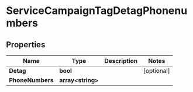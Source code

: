

# ServiceCampaignTagDetagPhonenumbers


## Properties

| Name | Type | Description | Notes |
|------------ | ------------- | ------------- | -------------|
|**Detag** | **bool** |  |  [optional] |
|**PhoneNumbers** | **array&lt;string&gt;** |  |  |



